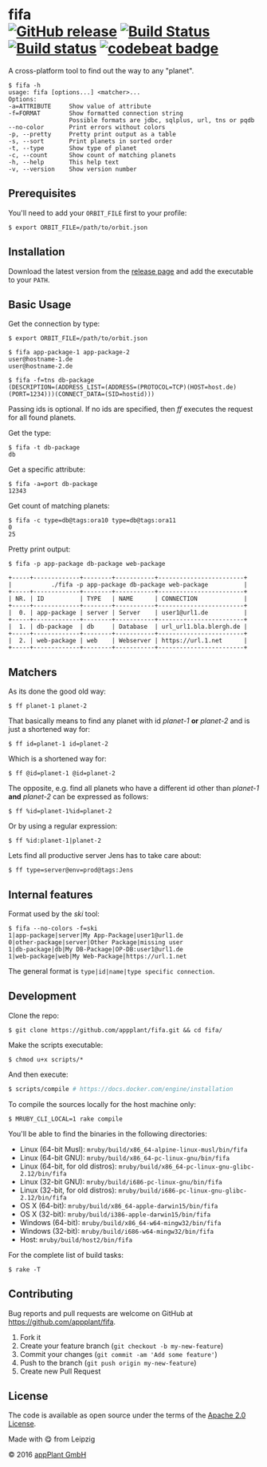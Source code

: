 # fifa <br> [![GitHub release](https://img.shields.io/github/release/appPlant/fifa.svg)](https://github.com/appPlant/fifa/releases) [![Build Status](https://travis-ci.org/appPlant/fifa.svg?branch=master)](https://travis-ci.org/appPlant/fifa) [![Build status](https://ci.appveyor.com/api/projects/status/767rj22k1qmdy08h/branch/master?svg=true)](https://ci.appveyor.com/project/katzer/fifa/branch/master) [![codebeat badge](https://codebeat.co/badges/daa86bf9-f801-48f9-867d-8d446d7402a4)](https://codebeat.co/projects/github-com-appplant-fifa-master)

A cross-platform tool to find out the way to any "planet".

    $ fifa -h
    usage: fifa [options...] <matcher>...
    Options:
    -a=ATTRIBUTE     Show value of attribute
    -f=FORMAT        Show formatted connection string
                     Possible formats are jdbc, sqlplus, url, tns or pqdb
    --no-color       Print errors without colors
    -p, --pretty     Pretty print output as a table
    -s, --sort       Print planets in sorted order
    -t, --type       Show type of planet
    -c, --count      Show count of matching planets
    -h, --help       This help text
    -v, --version    Show version number

## Prerequisites

You'll need to add your `ORBIT_FILE` first to your profile:

    $ export ORBIT_FILE=/path/to/orbit.json

## Installation

Download the latest version from the [release page][releases] and add the executable to your `PATH`.

## Basic Usage

Get the connection by type:

    $ export ORBIT_FILE=/path/to/orbit.json

    $ fifa app-package-1 app-package-2
    user@hostname-1.de
    user@hostname-2.de

    $ fifa -f=tns db-package
    (DESCRIPTION=(ADDRESS_LIST=(ADDRESS=(PROTOCOL=TCP)(HOST=host.de)(PORT=1234)))(CONNECT_DATA=(SID=hostid)))

Passing ids is optional. If no ids are specified, then _ff_ executes the request for all found planets.

Get the type:

    $ fifa -t db-package
    db

Get a specific attribute:

    $ fifa -a=port db-package
    12343

Get count of matching planets:

    $ fifa -c type=db@tags:ora10 type=db@tags:ora11
    0
    25

Pretty print output:

    $ fifa -p app-package db-package web-package
    
    +-----+-------------+--------+-----------+------------------------+
    |           ./fifa -p app-package db-package web-package          |
    +-----+-------------+--------+-----------+------------------------+
    | NR. | ID          | TYPE   | NAME      | CONNECTION             |
    +-----+-------------+--------+-----------+------------------------+
    |  0. | app-package | server | Server    | user1@url1.de          |
    +-----+-------------+--------+-----------+------------------------+
    |  1. | db-package  | db     | Database  | url_url1.bla.blergh.de |
    +-----+-------------+--------+-----------+------------------------+
    |  2. | web-package | web    | Webserver | https://url.1.net      |
    +-----+-------------+--------+-----------+------------------------+

## Matchers

As its done the good old way:

    $ ff planet-1 planet-2

That basically means to find any planet with id _planet-1_ __or__ _planet-2_ and is just a shortened way for:

    $ ff id=planet-1 id=planet-2

Which is a shortened way for:

    $ ff @id=planet-1 @id=planet-2

The opposite, e.g. find all planets who have a different id other than _planet-1_ __and__ _planet-2_ can be expressed as follows:

    $ ff %id=planet-1%id=planet-2

Or by using a regular expression:

    $ ff %id:planet-1|planet-2

Lets find all productive server Jens has to take care about:

    $ ff type=server@env=prod@tags:Jens

## Internal features

Format used by the _ski_ tool:

    $ fifa --no-colors -f=ski
    1|app-package|server|My App-Package|user1@url1.de
    0|other-package|server|Other Package|missing user
    1|db-package|db|My DB-Package|OP-DB:user1@url1.de
    1|web-package|web|My Web-Package|https://url.1.net

The general format is `type|id|name|type specific connection`.

## Development

Clone the repo:
    
    $ git clone https://github.com/appplant/fifa.git && cd fifa/

Make the scripts executable:

    $ chmod u+x scripts/*

And then execute:

```bash
$ scripts/compile # https://docs.docker.com/engine/installation
```

To compile the sources locally for the host machine only:

    $ MRUBY_CLI_LOCAL=1 rake compile

You'll be able to find the binaries in the following directories:

- Linux (64-bit Musl): `mruby/build/x86_64-alpine-linux-musl/bin/fifa`
- Linux (64-bit GNU): `mruby/build/x86_64-pc-linux-gnu/bin/fifa`
- Linux (64-bit, for old distros): `mruby/build/x86_64-pc-linux-gnu-glibc-2.12/bin/fifa`
- Linux (32-bit GNU): `mruby/build/i686-pc-linux-gnu/bin/fifa`
- Linux (32-bit, for old distros): `mruby/build/i686-pc-linux-gnu-glibc-2.12/bin/fifa`
- OS X (64-bit): `mruby/build/x86_64-apple-darwin15/bin/fifa`
- OS X (32-bit): `mruby/build/i386-apple-darwin15/bin/fifa`
- Windows (64-bit): `mruby/build/x86_64-w64-mingw32/bin/fifa`
- Windows (32-bit): `mruby/build/i686-w64-mingw32/bin/fifa`
- Host: `mruby/build/host2/bin/fifa`

For the complete list of build tasks:

    $ rake -T

## Contributing

Bug reports and pull requests are welcome on GitHub at https://github.com/appplant/fifa.

1. Fork it
2. Create your feature branch (`git checkout -b my-new-feature`)
3. Commit your changes (`git commit -am 'Add some feature'`)
4. Push to the branch (`git push origin my-new-feature`)
5. Create new Pull Request

## License

The code is available as open source under the terms of the [Apache 2.0 License][license].

Made with :yum: from Leipzig

© 2016 [appPlant GmbH][appplant]

[releases]: https://github.com/appPlant/fifa/releases
[docker]: https://docs.docker.com/engine/installation
[license]: http://opensource.org/licenses/Apache-2.0
[appplant]: www.appplant.de
